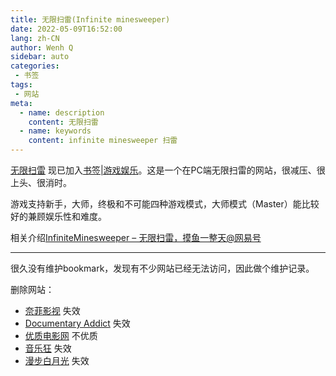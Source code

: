 ```yaml
---
title: 无限扫雷(Infinite minesweeper)
date: 2022-05-09T16:52:00
lang: zh-CN
author: Wenh Q
sidebar: auto
categories:
 - 书签
tags:
 - 网站
meta:
  - name: description
    content: 无限扫雷
  - name: keywords
    content: infinite minesweeper 扫雷
---
```


[无限扫雷](http://www.1000mines.com/) 现已加入[书签|游戏娱乐](https://binwh.com/bookmark/#%E6%9C%89%E8%B6%A3%E7%9A%84%E7%BD%91%E7%AB%99)。这是一个在PC端无限扫雷的网站，很减压、很上头、很消时。

游戏支持新手，大师，终极和不可能四种游戏模式，大师模式（Master）能比较好的兼顾娱乐性和难度。

<!-- more -->

相关介绍[InfiniteMinesweeper – 无限扫雷，摸鱼一整天@网易号](https://www.163.com/dy/article/H6KT8BRL0511ETFJ.html)

---
很久没有维护bookmark，发现有不少网站已经无法访问，因此做个维护记录。

删除网站：
- [奈菲影视](https://www.nfmovies.com/) 失效
- [Documentary Addict](https://documentaryaddict.com/) 失效
- [优质电影网](http://www.youzhidy.com/) 不优质
- [音乐狂](http://music.junyuewl.com/) 失效
- [漫步白月光](https://www.ccava.net/) 失效
